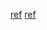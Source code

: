 [ref](https://developer.aliyun.com/article/936296#:~:text=%E4%BB%80%E4%B9%88%E6%97%B6%E5%80%99%E8%A7%A6%E5%8F%91Full%20GC%2D%2D%2D%2D%E9%92%88%E5%AF%B9%E6%95%B4%E4%B8%AA%E5%A0%86&text=%E6%89%80%E8%B0%93%E5%A4%A7%E5%AF%B9%E8%B1%A1%EF%BC%8C%E6%98%AF%E6%8C%87,%E8%A7%A6%E5%8F%91JVM%E8%BF%9B%E8%A1%8CFull%20GC%E3%80%82)
[ref](https://www.cnblogs.com/sensenh/p/14973527.html)
